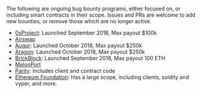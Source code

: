 
The following are ongoing bug bounty programs, either focused on, or including smart contracts in their scope. Issues and PRs are welcome to add new bounties, or remove those which are no longer active.

* [0xProject](https://0xproject.com/wiki#Bug-Bounty): Launched September 2018, Max payout $100k
* [Airswap](https://medium.com/fluidity/smart-contracts-and-bug-bounty-ad75733eb53)
* [Augur](https://www.augur.net/bounty/): Launched October 2018, Max payout $250k
* [Aragon](https://wiki.aragon.org/dev/bug_bounty/): Launched October 2018, Max payout $250k
* [BrickBlock](https://blog.brickblock.io/join-the-brickblock-bug-bounty-program-7b431f2bcc02): Launched September 2018, Max payout 100 ETH
* [MelonPort](https://melonport.com/bug-bounty)
* [Parity](https://www.parity.io/bug-bounty/): Includes client and contract code
* [Ethereum Foundation](https://bounty.ethereum.org/#bounty-scope): Has a large scope, including clients, soldity and vyper, and more.




